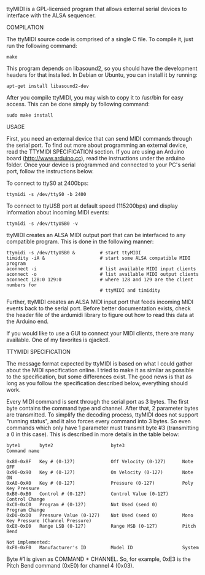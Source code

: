 ttyMIDI is a GPL-licensed program that allows external serial devices to 
interface with the ALSA sequencer.


COMPILATION

The ttyMIDI source code is comprised of a single C file.  To compile it, just
run the following command:

	make

This program depends on libasound2, so you should have the development headers
for that installed. In Debian or Ubuntu, you can install it by running:

	apt-get install libasound2-dev

After you compile ttyMIDI, you may wish to copy it to /usr/bin for easy
access. This can be done simply by following command:

	sudo make install

USAGE 

First, you need an external device that can send MIDI commands through the
serial port.  To find out more about programming an external device, read the
TTYMIDI SPECIFICATION section.  If you are using an Arduino board
(http://www.arduino.cc), read the instructions under the arduino folder.  Once
your device is programmed and connected to your PC's serial port, follow the
instructions below.  

To connect to ttyS0 at 2400bps:

	ttymidi -s /dev/ttyS0 -b 2400

To connect to ttyUSB port at default speed (115200bps) and display information
about incoming MIDI events: 

	ttymidi -s /dev/ttyUSB0 -v

ttyMIDI creates an ALSA MIDI output port that can be interfaced to any
compatible program.  This is done in the following manner:

	ttymidi -s /dev/ttyUSB0 &         # start ttyMIDI
	timidity -iA &                    # start some ALSA compatible MIDI program
	aconnect -i                       # list available MIDI input clients
	aconnect -o                       # list available MIDI output clients
	aconnect 128:0 129:0              # where 128 and 129 are the client numbers for
                                      # ttyMIDI and timidity

Further, ttyMIDI creates an ALSA MIDI input port that feeds incoming MIDI events 
back to the serial port. Before better documentation exists, check the header file of 
the ardumidi library to figure out how to read this data at the Arduino end.

If you would like to use a GUI to connect your MIDI clients, there are many
available.  One of my favorites is qjackctl.


TTYMIDI SPECIFICATION 

The message format expected by ttyMIDI is based on what I could gather about the
MIDI specification online.  I tried to make it as similar as possible to the
specification, but some differences exist.  The good news is that as long as you
follow the specification described below, everything should work.

Every MIDI command is sent through the serial port as 3 bytes.  The first byte
contains the command type and channel.  After that, 2 parameter bytes are
transmitted.  To simplify the decoding process, ttyMIDI does not support
"running status", and it also forces every command into 3 bytes.  So even
commands which only have 1 parameter must transmit byte #3 (transmitting a 0 in
this case).  This is described in more details in the table below:

	byte1       byte2                     byte3                     Command name

	0x80-0x8F   Key # (0-127)             Off Velocity (0-127)      Note OFF
	0x90-0x90   Key # (0-127)             On Velocity (0-127)       Note ON
	0xA0-0xA0   Key # (0-127)             Pressure (0-127)          Poly Key Pressure
	0xB0-0xB0   Control # (0-127)         Control Value (0-127)     Control Change
	0xC0-0xC0   Program # (0-127)         Not Used (send 0)         Program Change
	0xD0-0xD0   Pressure Value (0-127)    Not Used (send 0)         Mono Key Pressure (Channel Pressure)
	0xE0-0xE0   Range LSB (0-127)         Range MSB (0-127)         Pitch Bend

	Not implemented:
	0xF0-0xF0   Manufacturer's ID         Model ID                  System 

Byte #1 is given as COMMAND + CHANNEL.  So, for example, 0xE3 is the Pitch Bend
command (0xE0) for channel 4 (0x03).
